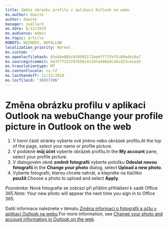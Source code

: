 ```yaml
---
title: Změna obrázku profilu v aplikaci Outlook na webu
ms.author: daeite
author: daeite
manager: joallard
ms.date: 6/13/2019
ms.audience: Admin
ms.topic: article
ROBOTS: NOINDEX, NOFOLLOW
localization_priority: Normal
ms.custom: ''
ms.openlocfilehash: 01ebbe085c0f8585171be8ff71fbf5c09eddc8a7
ms.sourcegitcommit: b43f77221f47b50c41197a448a9c26c423ce1ad5
ms.translationtype: MT
ms.contentlocale: cs-CZ
ms.lasthandoff: 11/15/2019
ms.locfileid: "36557206"
---
```

# <a name="change-your-profile-picture-in-outlook-on-the-web"></a><span data-ttu-id="91206-102">Změna obrázku profilu v aplikaci Outlook na webu</span><span class="sxs-lookup"><span data-stu-id="91206-102">Change your profile picture in Outlook on the web</span></span>

1. <span data-ttu-id="91206-103">V horní části stránky vyberte své jméno nebo obrázek profilu.</span><span class="sxs-lookup"><span data-stu-id="91206-103">At the top of the page, select your name or profile picture.</span></span>
1. <span data-ttu-id="91206-104">V podokně **můj účet** vyberte obrázek profilu.</span><span class="sxs-lookup"><span data-stu-id="91206-104">In the **My account** pane, select your profile picture.</span></span>
1. <span data-ttu-id="91206-105">V dialogovém okně **změnit fotografii** vyberte položku **Odeslat novou fotografii**.</span><span class="sxs-lookup"><span data-stu-id="91206-105">In the **Change your photo** dialog, select **Upload a new photo**.</span></span>
1. <span data-ttu-id="91206-106">Vyberte fotografii, kterou chcete nahrát, a klepněte na tlačítko **použít**.</span><span class="sxs-lookup"><span data-stu-id="91206-106">Choose a photo to upload and select **Apply**.</span></span>

<span data-ttu-id="91206-107">*Poznámka:* Nová fotografie se zobrazí při příštím přihlášení k sadě Office 365.</span><span class="sxs-lookup"><span data-stu-id="91206-107">*Note:* Your new photo will appear the next time you sign in to Office 365.</span></span>

<span data-ttu-id="91206-108">Další informace naleznete v tématu [Změna informací o fotografii a účtu v aplikaci Outlook na webu](https://support.office.com/article/b2dbb289-851d-4bed-93c3-3e136f5659ec).</span><span class="sxs-lookup"><span data-stu-id="91206-108">For more information, see [Change your photo and account information in Outlook on the web](https://support.office.com/article/b2dbb289-851d-4bed-93c3-3e136f5659ec).</span></span>